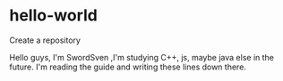 # hello-world
Create a repository

Hello guys,
I'm SwordSven ,I'm studying C++, js, maybe java else in the future.
I'm reading the guide and writing these lines down there.
